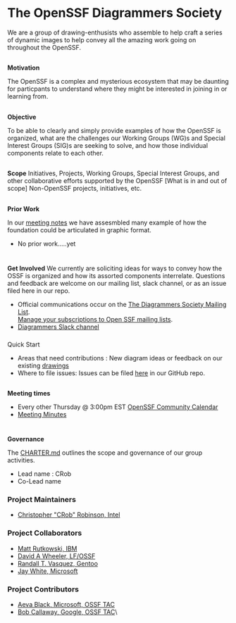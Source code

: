 # **The OpenSSF Diagrammers Society**

We are a group of drawing-enthusists who assemble to help craft a series of dynamic images to help convey all the amazing work going on throughout the OpenSSF.

## 
**Motivation**

The OpenSSF is a complex and mysterious ecosystem that may be daunting for particpants to understand where they might be interested in joining in or learning from.

## 
**Objective**

To be able to clearly and simply provide examples of how the OpenSSF is organized, what are the challenges our Working Groups (WG)s and Special Interest Groups (SIG)s are seeking to solve, and how those individual components relate to each other.


## 
**Scope**
Initiatives, Projects, Working Groups, Special Interest Groups, and other collaborative efforts supported by the OpenSSF
[What is in and out of scope]
Non-OpenSSF projects, initiatives, etc.

## 
**Prior Work**

In our [meeting notes]( ) we have assesmbled many example of how the foundation could be articulated in graphic format.

*   No prior work.....yet

# 
**Get Involved**
We currently are soliciting ideas for ways to convey how the OSSF is organized and how its assorted components interrelate.  Questions and feedback are welcome on our mailing list, slack channel, or as an issue filed here in our repo.

*   Official communications occur on the [The Diagrammers Society Mailing List](https://lists.openssf.org/g/openssf-sig-diagrammers-society).  \
[Manage your subscriptions to Open SSF mailing lists](https://lists.openssf.org/g/main/subgroups).
*   [Diagrammers Slack channel](https://openssf.slack.com/archives/C047FDZ55BK)

### 
Quick Start
*   Areas that need contributions : New diagram ideas or feedback on our existing [drawings](https://github.com/ossf/Diagrammers-Society/tree/main/drawings)
*   Where to file issues: Issues can be filed [here](https://github.com/ossf/Diagrammers-Society/issues) in our GitHub repo.

## 
**Meeting times**

*   Every other Thursday @ 3:00pm EST [OpenSSF Community Calendar](https://calendar.google.com/calendar?cid=czYzdm9lZmhwNWk5cGZsdGI1cTY3bmdwZXNAZ3JvdXAuY2FsZW5kYXIuZ29vZ2xlLmNvbQ)
*   [Meeting Minutes](https://docs.google.com/document/d/14i9v7WuQcLzWpvLe9B0sl-kf90JLwxNwrZkRXLWmEdQ/edit#heading=h.9m0zi4b0wnne)

# 
**Governance**

The [CHARTER.md](https://github.com/ossf/Diagrammers-Society/blob/main/CHARTER.md) outlines the scope and governance of our group activities.

*   Lead name : CRob
*   Co-Lead name

### Project Maintainers
- [Christopher "CRob" Robinson, Intel](https://github.com/SecurityCRob)

### Project Collaborators
- [Matt Rutkowski, IBM](https://github.com)
- [David A Wheeler, LF/OSSF](https://github.com/david-a-wheeler)
- [Randall T. Vasquez, Gentoo](https://github.com/ran-dall)
- [Jay White, Microsoft](https://github.com/)

### Project Contributors
- [Aeva Black, Microsoft, OSSF TAC](https://github.com/)
- [Bob Callaway, Google, OSSF TAC](https://github.com/)\
